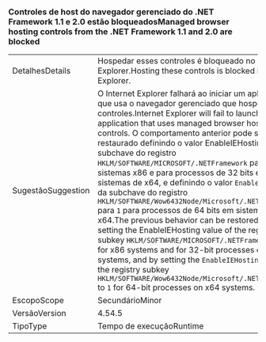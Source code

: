 ### <a name="managed-browser-hosting-controls-from-the-net-framework-11-and-20-are-blocked"></a><span data-ttu-id="049a4-101">Controles de host do navegador gerenciado do .NET Framework 1.1 e 2.0 estão bloqueados</span><span class="sxs-lookup"><span data-stu-id="049a4-101">Managed browser hosting controls from the .NET Framework 1.1 and 2.0 are blocked</span></span>

|   |   |
|---|---|
|<span data-ttu-id="049a4-102">Detalhes</span><span class="sxs-lookup"><span data-stu-id="049a4-102">Details</span></span>|<span data-ttu-id="049a4-103">Hospedar esses controles é bloqueado no Internet Explorer.</span><span class="sxs-lookup"><span data-stu-id="049a4-103">Hosting these controls is blocked in Internet Explorer.</span></span>|
|<span data-ttu-id="049a4-104">Sugestão</span><span class="sxs-lookup"><span data-stu-id="049a4-104">Suggestion</span></span>|<span data-ttu-id="049a4-105">O Internet Explorer falhará ao iniciar um aplicativo que usa o navegador gerenciado que hospeda controles.</span><span class="sxs-lookup"><span data-stu-id="049a4-105">Internet Explorer will fail to launch an application that uses managed browser hosting controls.</span></span> <span data-ttu-id="049a4-106">O comportamento anterior pode ser restaurado definindo o valor EnableIEHosting da subchave do registro <code>HKLM/SOFTWARE/MICROSOFT/.NETFramework</code> para <code>1</code> para sistemas x86 e para processos de 32 bits em sistemas de x64, e definindo o valor <code>EnableIEHosting</code> da subchave do registro <code>HKLM/SOFTWARE/Wow6432Node/Microsoft/.NETFramework</code> para <code>1</code> para processos de 64 bits em sistemas de x64.</span><span class="sxs-lookup"><span data-stu-id="049a4-106">The previous behavior can be restored by setting the EnableIEHosting value of the registry subkey <code>HKLM/SOFTWARE/MICROSOFT/.NETFramework</code> to <code>1</code> for x86 systems and for 32-bit processes on x64 systems, and by setting the <code>EnableIEHosting</code> value of the registry subkey <code>HKLM/SOFTWARE/Wow6432Node/Microsoft/.NETFramework</code> to <code>1</code> for 64-bit processes on x64 systems.</span></span>|
|<span data-ttu-id="049a4-107">Escopo</span><span class="sxs-lookup"><span data-stu-id="049a4-107">Scope</span></span>|<span data-ttu-id="049a4-108">Secundário</span><span class="sxs-lookup"><span data-stu-id="049a4-108">Minor</span></span>|
|<span data-ttu-id="049a4-109">Versão</span><span class="sxs-lookup"><span data-stu-id="049a4-109">Version</span></span>|<span data-ttu-id="049a4-110">4.5</span><span class="sxs-lookup"><span data-stu-id="049a4-110">4.5</span></span>|
|<span data-ttu-id="049a4-111">Tipo</span><span class="sxs-lookup"><span data-stu-id="049a4-111">Type</span></span>|<span data-ttu-id="049a4-112">Tempo de execução</span><span class="sxs-lookup"><span data-stu-id="049a4-112">Runtime</span></span>|

